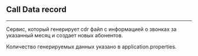 ## Call Data record

----------

Сервис, который генерирует cdr файл с информацией о звонках за указанный месяц и создает новых абонентов.

Количество генерируемых данных указано в application.properties.
